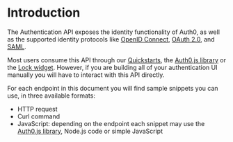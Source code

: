 # Introduction

The Authentication API exposes the identity functionality of Auth0, as well as the supported identity protocols like [OpenID Connect](/protocols/oidc), [OAuth 2.0](/protocols/oauth2), and [SAML](/protocols/saml).

Most users consume this API through our [Quickstarts](/docs/quickstarts), the [Auth0.js library](/libraries/auth0js) or the [Lock widget](/libraries/lock). However, if you are building all of your authentication UI manually you will have to interact with this API directly.

For each endpoint in this document you will find sample snippets you can use, in three available formats:
- HTTP request
- Curl command
- JavaScript: depending on the endpoint each snippet may use the [Auth0.js library](/libraries/auth0js), Node.js code or simple JavaScript

